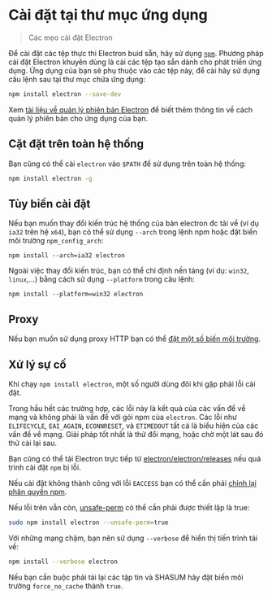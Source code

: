 # Cài đặt tại thư mục ứng dụng

> Các mẹo cài đặt Electron

Để cài đặt các tệp thực thi Electron buid sẵn, hãy sử dụng [`npm`](https://docs.npmjs.com/). Phương pháp cài đặt Electron khuyên dùng là cài các tệp tạo sẵn dành cho phát triển ứng dụng. Ứng dụng của bạn sẽ phụ thuộc vào các tệp này, để cài hãy sử dụng câu lệnh sau tại thư mục chứa ứng dụng:

```sh
npm install electron --save-dev
```

Xem [tài liệu về quản lý phiên bản Electron](electron-versioning.md) để biết thêm thông tin về cách quản lý phiên bản cho ứng dụng của bạn.

## Cặt đặt trên toàn hệ thống

Bạn cũng có thể cài `electron` vào `$PATH` để sử dụng trên toàn hệ thống:

```sh
npm install electron -g
```

## Tùy biến cài đặt

Nếu bạn muốn thay đổi kiến trúc hệ thống của bản electron đc tải về (ví dụ `ia32` trên hệ `x64`), bạn có thể sử dụng `--arch` trong lệnh npm hoặc đặt biến môi trường `npm_config_arch`:

```shell
npm install --arch=ia32 electron
```

Ngoài việc thay đổi kiến trúc, bạn có thể chỉ định nền tảng (ví dụ: `win32`, `linux`,...) bằng cách sử dụng `--platform` trong câu lệnh:

```shell
npm install --platform=win32 electron
```

## Proxy

Nếu bạn muốn sử dụng proxy HTTP bạn có thể [đặt một số biến môi trường](https://github.com/request/request/tree/f0c4ec061141051988d1216c24936ad2e7d5c45d#controlling-proxy-behaviour-using-environment-variables).

## Xử lý sự cố

Khi chạy `npm install electron`, một số người dùng đôi khi gặp phải lỗi cài đặt.

Trong hầu hết các trường hợp, các lỗi này là kết quả của các vấn đề về mạng và không phải là vấn đề với gói npm của `electron`. Các lỗi như `ELIFECYCLE`, `EAI_AGAIN`, `ECONNRESET`, và `ETIMEDOUT` tất cả là biểu hiện của các vấn đề về mạng. Giải pháp tốt nhất là thử đổi mạng, hoặc chờ một lát sau đó thử cài lại sau.

Bạn cũng có thể tải Electron trực tiếp từ [electron/electron/releases](https://github.com/electron/electron/releases) nếu quá trình cài đặt `npm` bị lỗi.

Nếu cài đặt không thành công với lỗi `EACCESS` bạn có thể cần phải [chỉnh lại phân quyền npm](https://docs.npmjs.com/getting-started/fixing-npm-permissions).

Nếu lỗi trên vẫn còn, [unsafe-perm](https://docs.npmjs.com/misc/config#unsafe-perm) có thể cần phải được thiết lập là true:

```sh
sudo npm install electron --unsafe-perm=true
```

Với những mạng chậm, bạn nên sử dụng `--verbose` để hiển thị tiến trình tải về:

```sh
npm install --verbose electron
```

Nếu bạn cần buộc phải tải lại các tập tin và SHASUM hãy đặt biến môi trường `force_no_cache` thành `true`.